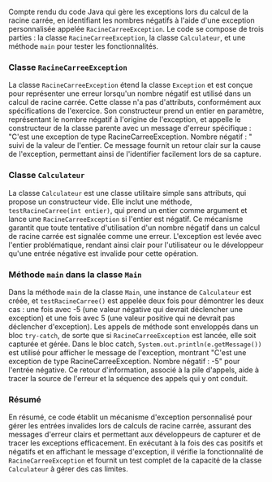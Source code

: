 Compte rendu du code Java qui gère les exceptions lors du calcul de la racine carrée, en identifiant les nombres négatifs à l'aide d'une exception personnalisée appelée `RacineCarreeException`. Le code se compose de trois parties : la classe `RacineCarreeException`, la classe `Calculateur`, et une méthode `main` pour tester les fonctionnalités.

### Classe `RacineCarreeException`

La classe `RacineCarreeException` étend la classe `Exception` et est conçue pour représenter une erreur lorsqu'un nombre négatif est utilisé dans un calcul de racine carrée. Cette classe n'a pas d'attributs, conformément aux spécifications de l'exercice. Son constructeur prend un entier en paramètre, représentant le nombre négatif à l'origine de l'exception, et appelle le constructeur de la classe parente avec un message d'erreur spécifique : "C'est une exception de type RacineCarreeException. Nombre négatif : " suivi de la valeur de l'entier. Ce message fournit un retour clair sur la cause de l'exception, permettant ainsi de l'identifier facilement lors de sa capture.

### Classe `Calculateur`

La classe `Calculateur` est une classe utilitaire simple sans attributs, qui propose un constructeur vide. Elle inclut une méthode, `testRacineCarree(int entier)`, qui prend un entier comme argument et lance une `RacineCarreeException` si l'entier est négatif. Ce mécanisme garantit que toute tentative d'utilisation d'un nombre négatif dans un calcul de racine carrée est signalée comme une erreur. L'exception est levée avec l'entier problématique, rendant ainsi clair pour l'utilisateur ou le développeur qu'une entrée négative est invalide pour cette opération.

### Méthode `main` dans la classe `Main`

Dans la méthode `main` de la classe `Main`, une instance de `Calculateur` est créée, et `testRacineCarree()` est appelée deux fois pour démontrer les deux cas : une fois avec -5 (une valeur négative qui devrait déclencher une exception) et une fois avec 5 (une valeur positive qui ne devrait pas déclencher d'exception). Les appels de méthode sont enveloppés dans un bloc `try-catch`, de sorte que si `RacineCarreeException` est lancée, elle soit capturée et gérée. Dans le bloc catch, `System.out.println(e.getMessage())` est utilisé pour afficher le message de l'exception, montrant "C'est une exception de type RacineCarreeException. Nombre négatif : -5" pour l'entrée négative. Ce retour d'information, associé à la pile d'appels, aide à tracer la source de l'erreur et la séquence des appels qui y ont conduit.

### Résumé

En résumé, ce code établit un mécanisme d'exception personnalisé pour gérer les entrées invalides lors de calculs de racine carrée, assurant des messages d'erreur clairs et permettant aux développeurs de capturer et de tracer les exceptions efficacement. En exécutant à la fois des cas positifs et négatifs et en affichant le message d'exception, il vérifie la fonctionnalité de `RacineCarreeException` et fournit un test complet de la capacité de la classe `Calculateur` à gérer des cas limites.
